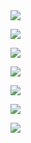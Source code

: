 <img src="http://readme-typing-svg.herokuapp.com?font=ubuntu&color=%2336BCF7&vCenter=true&multiline=true&height=39&lines=Hi+am+TheDT">

<img src="https://github-readme-stats.vercel.app/api/top-langs/?username=thedtvn&theme=radical"></a>

<a href="https://discord.com/users/542602170080428063"><img src="https://lanyard.cnrad.dev/api/542602170080428063"></a>

<img src="https://github-readme-streak-stats.herokuapp.com/?user=thedtvn&theme=radical&hide_border=fals"></a>

<img src="https://github-readme-stats.vercel.app/api?username=thedtvn&show_icons=true&theme=radical"></a>

<img src="https://github-readme-activity-graph.cyclic.app/graph?username=thedtvn&bg_color=000000&color=9e4c98&line=9e4c98&point=333333&area=true&hide_border=true"><a/>

<img src="https://komarev.com/ghpvc/?username=thedtvn&style=flat-squar&color=brightgreen"></a>

